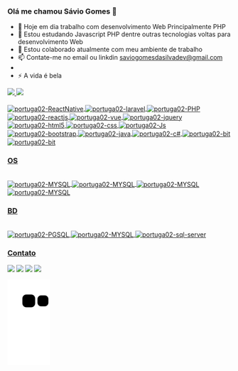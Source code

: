 ### Olá  me chamou Sávio Gomes  👋


- 🔭 Hoje em dia trabalho com desenvolvimento Web Principalmente PHP
- 🌱 Estou estudando Javascript PHP dentre outras tecnologias voltas para desenvolvimento Web
- 👯 Estou colaborado atualmente com meu ambiente de trabalho 
- 📫 Contate-me no email ou linkdin saviogomesdasilvadev@gmail.com
- 
- ⚡ A vida é bela 

 <div>
  <a href="https://github.com/Portuga02">
  <img height="180em" src="https://github-readme-stats.vercel.app/api?username=portuga02&show_icons=true&theme=monokai&include_all_commits=true&count_private=true"/>
  <img height="180em" src="https://github-readme-stats.vercel.app/api/top-langs/?username=portuga02&layout=compact&langs_count=7&theme=monokai"/>
</div>
<div style="display: inline_block"><br>

  <img align="center" alt="portuga02-ReactNative"   src="https://img.shields.io/badge/React_Native-20232A?style=for-the-badge&logo=react&logoColor=61DAFB">

  <img align="center" alt="portuga02-laravel"  src="https://img.shields.io/badge/Laravel-FF2D20?style=for-the-badge&logo=laravel&logoColor=white">
  <img align="center" alt="portuga02-PHP" src="https://img.shields.io/badge/PHP-777BB4?style=for-the-badge&logo=php&logoColor=white">
  <img align="center" alt="portuga02-reactjs"   src="https://img.shields.io/badge/React-20232A?style=for-the-badge&logo=react&logoColor=61DAFB">
  <img align="center" alt="portuga02-vue"   src="https://img.shields.io/badge/Vue.js-35495E?style=for-the-badge&logo=vue.js&logoColor=4FC08D">
  <img align="center" alt="portuga02-jquery" src="https://img.shields.io/badge/jQuery-0769AD?style=for-the-badge&logo=jquery&logoColor=white"> 
  <img align="center" alt="portuga02-html5" src="https://img.shields.io/badge/HTML5-E34F26?style=for-the-badge&logo=html5&logoColor=white">
  <img align="center" alt="portuga02-css" src="https://img.shields.io/badge/CSS-239120?&style=for-the-badge&logo=css3&logoColor=white">
  <img align="center" alt="portuga02-Js"  src="https://img.shields.io/badge/JavaScript-323330?style=for-the-badge&logo=javascript&logoColor=F7DF1">
  <img align="center" alt="portuga02-bootstrap" src="https://img.shields.io/badge/Bootstrap-563D7C?style=for-the-badge&logo=bootstrap&logoColor=white">
  <img align="center" alt="portuga02-java"  src="https://img.shields.io/badge/Java-ED8B00?style=for-the-badge&logo=java&logoColor=white">
  <img align="center" alt="portuga02-c#" src="https://img.shields.io/badge/C%23-239120?style=for-the-badge&logo=c-sharp&logoColor=white">
  <img align="center" alt="portuga02-bit"  src="https://img.shields.io/badge/Bitbucket-330F63?style=for-the-badge&logo=bitbucket&logoColor=white">
  <img align="center" alt="portuga02-bit"  src="	https://img.shields.io/badge/.NET-5C2D91?style=for-the-badge&logo=.net&logoColor=white">
</div>
   
 ### OS 
<div style="display: inline_block"> <br>
    <img align="center" alt="portuga02-MYSQL"  src="https://img.shields.io/badge/Android-3DDC84?style=for-the-badge&logo=android&logoColor=white">
    <img align="center" alt="portuga02-MYSQL"  src="https://img.shields.io/badge/Windows-0078D6?style=for-the-badge&logo=windows&logoColor=white">
    <img align="center" alt="portuga02-MYSQL"  src="https://img.shields.io/badge/Ubuntu-E95420?style=for-the-badge&logo=ubuntu&logoColor=white">
    <img align="center" alt="portuga02-MYSQL"  src="https://img.shields.io/badge/Linux_Mint-87CF3E?style=for-the-badge&logo=linux-mint&logoColor=whit">
</div>
 
  
  ### BD 
<div style="display: inline_block"> <br>
    <img align="center" alt="portuga02-PGSQL"  src="https://img.shields.io/badge/PostgreSQL-316192?style=for-the-badge&logo=postgresql&logoColor=white">
    <img align="center" alt="portuga02-MYSQL"  src="https://img.shields.io/badge/MySQL-00000F?style=for-the-badge&logo=mysql&logoColor=white">
    <img align="center" alt="portuga02-sql-server" src="https://img.shields.io/badge/Microsoft-666666?style=for-the-badge&logo=microsoft&logoColor=white">
   
</div>
  
  ### Contato
<div> 
    <a href="https://instagram.com/portuga02" target="_blank"><img src="https://img.shields.io/badge/-Instagram-%23E4405F?style=for-the-badge&logo=instagram&logoColor=white" target="_blank"></a>
   <a href="https://discord.gg/pDbY76q8Qf" target="_blank"><img src="https://img.shields.io/badge/Discord-7289DA?style=for-the-badge&logo=discord&logoColor=white" target="_blank"></a> 
  <a href = "mailto:saviogomesdasilvadev@gmail.com"><img src="https://img.shields.io/badge/-Gmail-%23333?style=for-the-badge&logo=gmail&logoColor=white" target="_blank"></a>
  <a href="https://www.linkedin.com/in/savio-gomes-da-silva-4b2307141/" target="_blank"><img src="https://img.shields.io/badge/-LinkedIn-%230077B5?style=for-the-badge&logo=linkedin&logoColor=white" target="_blank"></a> 
 
  ![Snake animation](https://github.com/rafaballerini/rafaballerini/blob/output/github-contribution-grid-snake.svg)  <!--saudo e declaro à ilustre mestra rafaballerinia todos os rireitos reservados a sua imagem da snake animation -->
 
</div>


